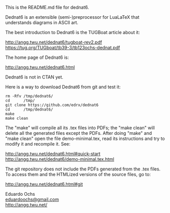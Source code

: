 This is the README.md file for dednat6.

Dednat6 is an extensible (semi-)preprocessor for LuaLaTeX that
understands diagrams in ASCII art.

The best introduction to Dednat6 is the TUGBoat article about it:

  http://angg.twu.net/dednat6/tugboat-rev2.pdf
  https://tug.org/TUGboat/tb39-3/tb123ochs-dednat.pdf

The home page of Dednat6 is:

  http://angg.twu.net/dednat6.html

Dednat6 is not in CTAN yet.

Here is a way to download Dednat6 from git and test it:

    rm -Rfv /tmp/dednat6/
    cd      /tmp/
    git clone https://github.com/edrx/dednat6
    cd      /tmp/dednat6/
    make
    make clean

The "make" will compile all its .tex files into PDFs; the "make clean"
will delete all the generated files except the PDFs. After doing
"make" and "make clean" open the file demo-minimal.tex, read its
instructions and try to modify it and recompile it. See:

  http://angg.twu.net/dednat6.html#quick-start
  http://angg.twu.net/dednat6/demo-minimal.tex.html

The git repository does not include the PDFs generated from the .tex
files. To access them and the HTMLized versions of the source files,
go to:

  http://angg.twu.net/dednat6.html#git

  Eduardo Ochs  
  eduardoochs@gmail.com  
  http://angg.twu.net/
